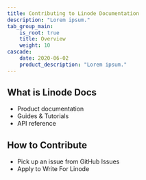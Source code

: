 ```yaml
---
title: Contributing to Linode Documentation
description: "Lorem ipsum."
tab_group_main:
    is_root: true
    title: Overview
    weight: 10
cascade:
    date: 2020-06-02
    product_description: "Lorem ipsum."
---
```


## What is Linode Docs

- Product documentation
- Guides & Tutorials
- API reference

## How to Contribute

- Pick up an issue from GitHub Issues
- Apply to Write For Linode